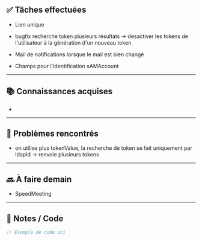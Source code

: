 ## ✅ Tâches effectuées

- Lien unique
	
- bugfix recherche token plusieurs résultats -> desactiver les tokens de l'utilisateur à la génération d'un nouveau token
	
- Mail de notifications lorsque le mail est bien changé
	
- Champs pour l'identification sAMAccount
	

---

## 📚 Connaissances acquises

- 
	

---

## 🐞 Problèmes rencontrés

- on utilise plus tokenValue, la recherche de token se fait uniquement par ldapId -> renvoie plusieurs tokens
	

---

## 🔜 À faire demain

- SpeedMeeting


---

## 🧩 Notes / Code

```java
// Exemple de code ici
```
